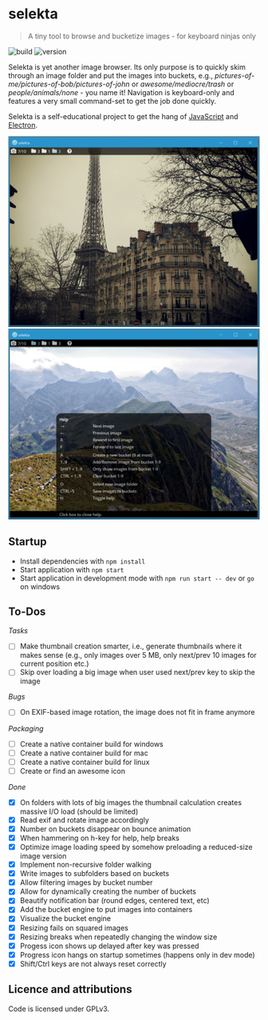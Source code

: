# selekta
> A tiny tool to browse and bucketize images - for keyboard ninjas only

![build](https://img.shields.io/badge/build-probably%20broken-orange.svg)
![version](https://img.shields.io/badge/version-*-lightgrey.svg)

Selekta is yet another image browser. Its only purpose is to quickly skim through an image folder and put the images into buckets, e.g., _pictures-of-me/pictures-of-bob/pictures-of-john_ or _awesome/mediocre/trash_ or _people/animals/none_ - you name it! Navigation is keyboard-only and features a very small command-set to get the job done quickly.

Selekta is a self-educational project to get the hang of  [JavaScript](http://s2.quickmeme.com/img/c2/c27aa8c34c875f015ed015e075a703ffa6e5f7063186a8573d82931ba4928c76.jpg) and  [Electron](http://electron.atom.io).

![Screenshot 1](https://raw.githubusercontent.com/BastiTee/selekta/master/screenshots/001_a.png)
![Screenshot 2](https://raw.githubusercontent.com/BastiTee/selekta/master/screenshots/001_b.png)

## Startup
- Install dependencies with `npm install`
- Start application with `npm start`
- Start application in development mode with `npm run start -- dev` or `go` on windows

## To-Dos

*Tasks*

 - [ ] Make thumbnail creation smarter, i.e., generate thumbnails where it makes sense (e.g., only images over 5 MB, only next/prev 10 images for current position etc.)
 - [ ] Skip over loading a big image when user used next/prev key to skip the image

*Bugs*

 - [ ] On EXIF-based image rotation, the image does not fit in frame anymore

*Packaging*

 - [ ] Create a native container build for windows
 - [ ] Create a native container build for mac
 - [ ] Create a native container build for linux
 - [ ] Create or find an awesome icon

*Done*

 - [x] On folders with lots of big images the thumbnail calculation creates massive I/O load (should be limited)
 - [x] Read exif and rotate image accordingly
 - [x] Number on buckets disappear on bounce animation
 - [x] When hammering on h-key for help, help breaks
 - [x] Optimize image loading speed by somehow preloading a reduced-size image version
 - [x] Implement non-recursive folder walking
 - [x] Write images to subfolders based on buckets
 - [x] Allow filtering images by bucket number
 - [x] Allow for dynamically creating the number of buckets
 - [x] Beautify notification bar (round edges, centered text, etc)
 - [x] Add the bucket engine to put images into containers
 - [x] Visualize the bucket engine
 - [x] Resizing fails on squared images
 - [x] Resizing breaks when repeatedly changing the window size
 - [x] Progess icon shows up delayed after key was pressed
 - [x] Progress icon hangs on startup sometimes (happens only in dev mode)
 - [x] Shift/Ctrl keys are not always reset correctly

## Licence and attributions
Code is licensed under GPLv3.
